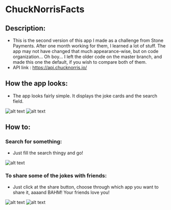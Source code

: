 # ChuckNorrisFacts

## Description: 
 - This is the second version of this app I made as a challenge from Stone Payments. After one month working for them, I learned a lot of stuff. The app may not have changed that much appearance-wise, but on code organization... Oh boy... I left the older code on the master branch, and made this one the default, if you wish to compare both of them.
 - API link : https://api.chucknorris.io/
 
## How the app looks:

 - The app looks fairly simple. It displays the joke cards and the search field.

![alt text](https://raw.githubusercontent.com/WillianKleckus/chuck-norris-facts-app/refactor/cna-v2/documentation/SampleImages/app-looks-1.png) ![alt text](https://raw.githubusercontent.com/WillianKleckus/chuck-norris-facts-app/refactor/cna-v2/documentation/SampleImages/app-looks-2.png)

## How to:
### Search for something: 
- Just fill the search thingy and go!

![alt text](https://raw.githubusercontent.com/WillianKleckus/chuck-norris-facts-app/refactor/cna-v2/documentation/SampleImages/initial-page.png)

### To share some of the jokes with friends: 
- Just click at the share button, choose through which app you want to share it, aaaand BAHM! Your friends love you!

![alt text](https://raw.githubusercontent.com/WillianKleckus/chuck-norris-facts-app/refactor/cna-v2/documentation/SampleImages/Sharing/share-item.png)
![alt text](https://raw.githubusercontent.com/WillianKleckus/chuck-norris-facts-app/refactor/cna-v2/documentation/SampleImages/Sharing/result.jpg)
